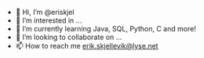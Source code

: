 - 👋 Hi, I’m @eriskjel
- 👀 I’m interested in ...
- 🌱 I’m currently learning Java, SQL, Python, C and more!
- 💞️ I’m looking to collaborate on ...
- 📫 How to reach me erik.skjellevik@lyse.net

<!---
eriskjel/eriskjel is a ✨ special ✨ repository because its `README.md` (this file) appears on your GitHub profile.
You can click the Preview link to take a look at your changes.
--->
